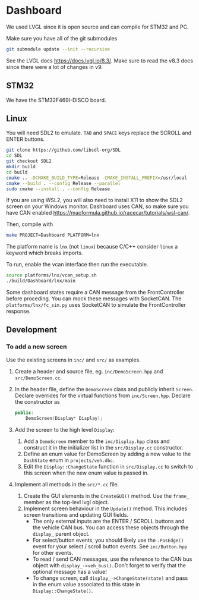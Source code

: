 # Dashboard

We used LVGL since it is open source and can compile for STM32 and PC.

Make sure you have all of the git submodules

```bash
git submodule update --init --recursive
```

See the LVGL docs <https://docs.lvgl.io/8.3/>. Make sure to read the v8.3 docs since there were a lot of changes in v9.

## STM32

We have the STM32F469I-DISCO board.

## Linux

You will need SDL2 to emulate. `TAB` and `SPACE` keys replace the SCROLL and ENTER buttons.

```bash
git clone https://github.com/libsdl-org/SDL
cd SDL
git checkout SDL2
mkdir build
cd build
cmake .. -DCMAKE_BUILD_TYPE=Release -CMAKE_INSTALL_PREFIX=/usr/local
cmake --build . --config Release --parallel
sudo cmake --install . --config Release
```

If you are using WSL2, you will also need to install X11 to show the SDL2 screen on your Windows monitor. Dashboard uses CAN, so make sure you have CAN enabled <https://macformula.github.io/racecar/tutorials/wsl-can/>.

Then, compile with

```bash
make PROJECT=Dashboard PLATFORM=lnx
```

The platform name is `lnx` (not `linux`) because C/C++ consider `linux` a keyword which breaks imports.

To run, enable the vcan interface then run the executable.

```bash
source platforms/lnx/vcan_setup.sh
./build/Dashboard/lnx/main
```

Some dashboard states require a CAN message from the FrontController before proceding. You can mock these messages with SocketCAN. The `platforms/lnx/fc_sim.py` uses SocketCAN to simulate the FrontController response.

## Development

### To add a new screen

Use the existing screens in `inc/` and `src/` as examples.

1. Create a header and source file, eg. `inc/DemoScreen.hpp` and `src/DemoScreen.cc`.
2. In the header file, define the `DemoScreen` class and publicly inherit `Screen`. Declare overrides for the virtual functions from `inc/Screen.hpp`. Declare the constructor as

    ```c++
    public:
        DemoScreen(Display* Display);
    ```

3. Add the screen to the high level `Display`:
    1. Add a `DemoScreen` member to the `inc/Display.hpp` class and construct it in the initializer list in the `src/Display.cc` constructor.
    2. Define an enum value for DemoScreen by adding a new value to the `DashState` enum in `projects/veh.dbc`.
    3. Edit the `Display::ChangeState` function in `src/Display.cc` to switch to this screen when the new enum value is passed in.

4. Implement all methods in the `src/*.cc` file.

    1. Create the GUI elements in the `CreateGUI()` method. Use the `frame_` member as the top-levl lvgl object.
    2. Implement screen behaviour in the `Update()` method. This includes screen transitions and updating GUI fields.
        - The only external inputs are the ENTER / SCROLL buttons and the vehicle CAN bus. You can access these objects through the `display_` parent object.
        - For select/button events, you should likely use the `.PosEdge()` event for your select / scroll button events. See `inc/Button.hpp` for other events.
        - To read / send CAN messages, use the reference to the CAN bus object with `display_->veh_bus()`. Don't forget to verify that the optional message has a value!
        - To change screen, call `display_->ChangeState(state)` and pass in the enum value associated to this state in `Display::ChangeState()`.

